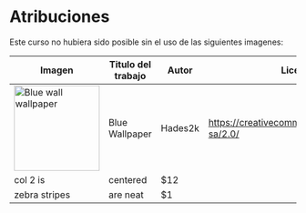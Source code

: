 # Atribuciones
Este curso no hubiera sido posible sin el uso de las siguientes imagenes:

| Imagen        | Titulo del trabajo | Autor  | Licencia|
| ------------- |-------------| -----|----|
| <a data-flickr-embed="true"  href="https://www.flickr.com/photos/hades2k/7520172586/in/photolist-cswRj3-HRC7-htEBj4-oFNpVm-bp57zp-8EkCm2-6dEYSZ-Ti1YmH-4yVmvp-67DZQe-4CJLsG-rc2Aox-rdEP7Q-RPuYrY-7xdkTs-rzt6fw-gbFRnH-aYUtD-W1uGfA-4HFQvy-fv9HhY-562sL-nWxEoU-b6dnfx-nv7JH-zG8Mr-ezweWP-nGSDc9-nMVQYw-RUKgpv-7CYwWr-rynp9H-q6mg32-oFZu1f-rcFGJ5-azcgAM-9zBsMk-gbFcVa-VG7Gb6-ac7h2B-bpvyGG-6aY8HE-R1crVX-qhT3xb-7a9KF2-7z2xjo-hojk2K-BRd3T-7a6VZX-BY326" title="Blue wall wallpaper"><img src="https://farm9.staticflickr.com/8287/7520172586_c8fac70544_q.jpg" width="150" height="150" alt="Blue wall wallpaper"></a> | Blue Wallpaper | Hades2k | https://creativecommons.org/licenses/by-sa/2.0/
| col 2 is      | centered      |   $12 |
| zebra stripes | are neat      |    $1 |



